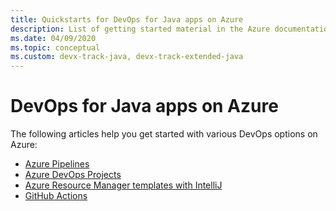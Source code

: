 ```yaml
---
title: Quickstarts for DevOps for Java apps on Azure
description: List of getting started material in the Azure documentation for DevOps for Java apps.
ms.date: 04/09/2020
ms.topic: conceptual
ms.custom: devx-track-java, devx-track-extended-java
---
```


# DevOps for Java apps on Azure

The following articles help you get started with various DevOps options on Azure:

- [Azure Pipelines](/azure/devops/pipelines/targets/webapp?tabs=linux%2Cyaml)
- [Azure DevOps Projects](/azure/devops-project/azure-devops-project-java)
- [Azure Resource Manager templates with IntelliJ](/azure/azure-resource-manager/templates/create-templates-use-intellij)
- [GitHub Actions](https://github.com/actions/setup-java)

